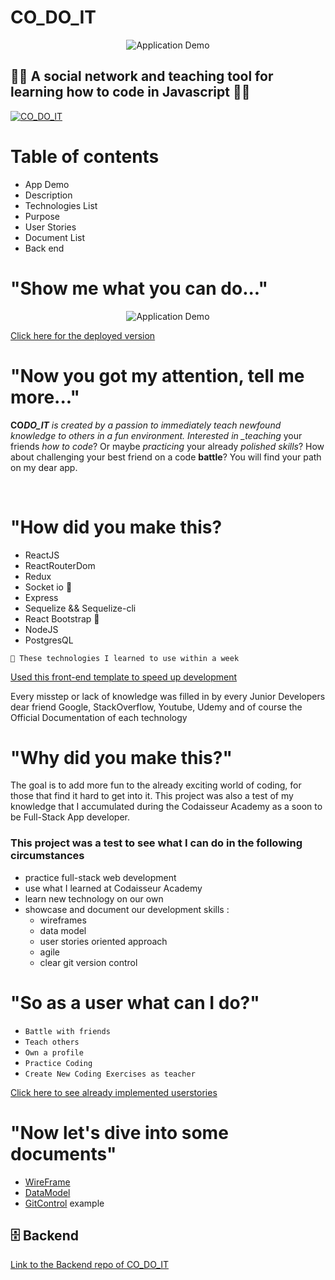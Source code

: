 # CO_DO_IT

<p align="center">
  <img src="https://media.giphy.com/media/H6nVZGLoJPMHySobLm/giphy.gif?raw=true" alt="Application Demo"/>
  </p>

## 🧑‍🎓 A social network and teaching tool for learning how to code in Javascript 🧑‍🎓

[![CO_DO_IT](https://i.ibb.co/xDHMztb/Screenshot-from-2020-08-21-16-17-35.png)](https://www.youtube.com/watch?v=Qrdbx_aJ0IM)

# Table of contents

- App Demo
- Description
- Technologies List
- Purpose
- User Stories
- Document List
- Back end

# "Show me what you can do..."

<p align="center">
  <img src="https://media.giphy.com/media/RGRzuO2pZreUyni9eP/giphy.gif?raw=true" alt="Application Demo"/>
  </p>
  
  [Click here for the deployed version](https://kind-haibt-c4900f.netlify.app/)

# "Now you got my attention, tell me more..."

<strong>CO*DO_IT</strong> is created by a passion to immediately teach newfound knowledge to others in a fun environment. Interested in \_teaching* your friends _how to code_? Or maybe _practicing_ your already _polished skills_? How about challenging your best friend on a code <strong>battle</strong>? You will find your path on my dear app.

<br>

# "How did you make this?

- ReactJS
- ReactRouterDom
- Redux
- Socket io 🦾
- Express
- Sequelize && Sequelize-cli
- React Bootstrap 🦾
- NodeJS
- PostgresQL

`🦾 These technologies I learned to use within a week`

[Used this front-end template to speed up development](https://github.com/Codaisseur/react-redux-jwt-bootstrap-template)

Every misstep or lack of knowledge was filled in by every Junior Developers dear friend Google, StackOverflow, Youtube, Udemy and of course the Official Documentation of each technology
<br>

# "Why did you make this?"

The goal is to add more fun to the already exciting world of coding, for those that find it hard to get into it. This project was also a test of my knowledge that I accumulated during the Codaisseur Academy as a soon to be Full-Stack App developer.

### This project was a test to see what I can do in the following circumstances

- practice full-stack web development
- use what I learned at Codaisseur Academy
- learn new technology on our own
- showcase and document our development skills :
  - wireframes
  - data model
  - user stories oriented approach
  - agile
  - clear git version control

# "So as a user what can I do?"

- `Battle with friends`
- `Teach others`
- `Own a profile`
- `Practice Coding`
- `Create New Coding Exercises as teacher`

[Click here to see already implemented userstories](https://github.com/users/csillagkrisztian/projects/1)

# "Now let's dive into some documents"

- [WireFrame](https://wireframepro.mockflow.com/viewM644fabf2368d79dc80ecee88222f59f31597313639321)
- [DataModel](https://app.lucidchart.com/documents/edit/53bf261f-e8a7-4794-8c9b-bc4622ea92bb/0_0)
- [GitControl](https://github.com/csillagkrisztian/Co_Do_It---front/pull/12) example

## 🗄 Backend

[Link to the Backend repo of CO_DO_IT](https://github.com/csillagkrisztian/Co_Do_It----backend)
